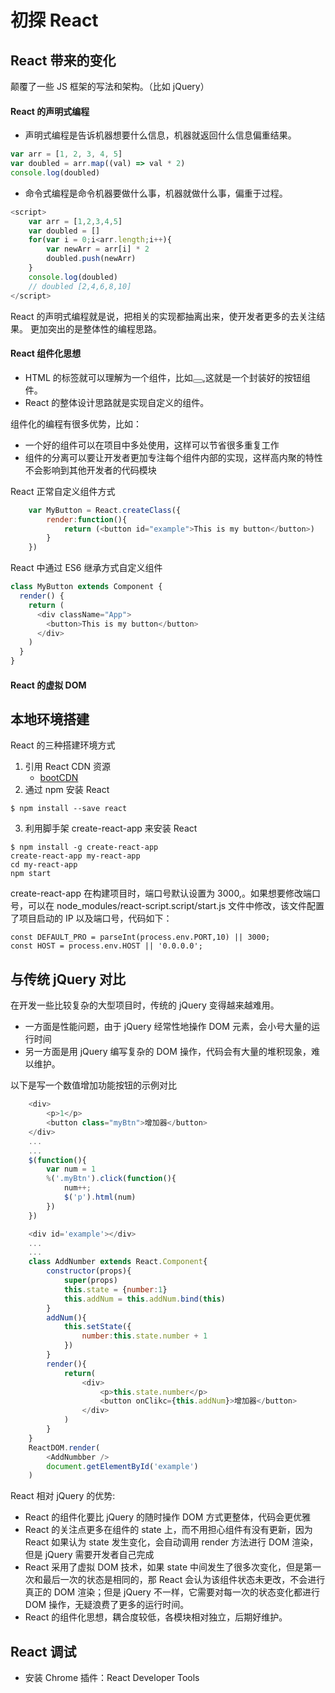 # 初探 React

## React 带来的变化

颠覆了一些 JS 框架的写法和架构。（比如 jQuery）

#### React 的声明式编程

- 声明式编程是告诉机器想要什么信息，机器就返回什么信息偏重结果。

```javascript
var arr = [1, 2, 3, 4, 5]
var doubled = arr.map((val) => val * 2)
console.log(doubled)
```

- 命令式编程是命令机器要做什么事，机器就做什么事，偏重于过程。

```javascript
<script>
    var arr = [1,2,3,4,5]
    var doubled = []
    for(var i = 0;i<arr.length;i++){
        var newArr = arr[i] * 2
        doubled.push(newArr)
    }
    console.log(doubled)
    // doubled [2,4,6,8,10]
</script>
```

React 的声明式编程就是说，把相关的实现都抽离出来，使开发者更多的去关注结果。
更加突出的是整体性的编程思路。

#### React 组件化思想

- HTML 的标签就可以理解为一个组件，比如<button></button>,这就是一个封装好的按钮组件。
- React 的整体设计思路就是实现自定义的组件。

组件化的编程有很多优势，比如：

- 一个好的组件可以在项目中多处使用，这样可以节省很多重复工作
- 组件的分离可以要让开发者更加专注每个组件内部的实现，这样高内聚的特性不会影响到其他开发者的代码模块

React 正常自定义组件方式

```JavaScript
    var MyButton = React.createClass({
        render:function(){
            return (<button id="example">This is my button</button>)
        }
    })
```

React 中通过 ES6 继承方式自定义组件

```javascript
class MyButton extends Component {
  render() {
    return (
      <div className="App">
        <button>This is my button</button>
      </div>
    )
  }
}
```

#### React 的虚拟 DOM

## 本地环境搭建

React 的三种搭建环境方式

1. 引用 React CDN 资源
   - [bootCDN](https://www.bootcdn.cn/)
2. 通过 npm 安装 React

```
$ npm install --save react
```

3. 利用脚手架 create-react-app 来安装 React

```
$ npm install -g create-react-app
create-react-app my-react-app
cd my-react-app
npm start
```

create-react-app 在构建项目时，端口号默认设置为 3000,。如果想要修改端口号，可以在 node_modules/react-script.script/start.js 文件中修改，该文件配置了项目启动的 IP 以及端口号，代码如下：

```
const DEFAULT_PRO = parseInt(process.env.PORT,10) || 3000;
const HOST = process.env.HOST || '0.0.0.0';
```

## 与传统 jQuery 对比

在开发一些比较复杂的大型项目时，传统的 jQuery 变得越来越难用。

- 一方面是性能问题，由于 jQuery 经常性地操作 DOM 元素，会小号大量的运行时间
- 另一方面是用 jQuery 编写复杂的 DOM 操作，代码会有大量的堆积现象，难以维护。

以下是写一个数值增加功能按钮的示例对比

```javascript
    <div>
        <p>1</p>
        <button class="myBtn">增加器</button>
    </div>
    ...
    ...
    $(function(){
        var num = 1
        %('.myBtn').click(function(){
            num++;
            $('p').html(num)
        })
    })
```

```javascript
    <div id='example'></div>
    ...
    ...
    class AddNumber extends React.Component{
        constructor(props){
            super(props)
            this.state = {number:1}
            this.addNum = this.addNum.bind(this)
        }
        addNum(){
            this.setState({
                number:this.state.number + 1
            })
        }
        render(){
            return(
                <div>
                    <p>this.state.number</p>
                    <button onClikc={this.addNum}>增加器</button>
                </div>
            )
        }
    }
    ReactDOM.render(
        <AddNumbber />
        document.getElementById('example')
    )
```

React 相对 jQuery 的优势:

- React 的组件化要比 jQuery 的随时操作 DOM 方式更整体，代码会更优雅
- React 的关注点更多在组件的 state 上，而不用担心组件有没有更新，因为 React 如果认为 state 发生变化，会自动调用 render 方法进行 DOM 渲染，但是 jQuery 需要开发者自己完成
- React 采用了虚拟 DOM 技术，如果 state 中间发生了很多次变化，但是第一次和最后一次的状态是相同的，那 React 会认为该组件状态未更改，不会进行真正的 DOM 渲染；但是 jQuery 不一样，它需要对每一次的状态变化都进行 DOM 操作，无疑浪费了更多的运行时间。
- React 的组件化思想，耦合度较低，各模块相对独立，后期好维护。

## React 调试

- 安装 Chrome 插件：React Developer Tools
